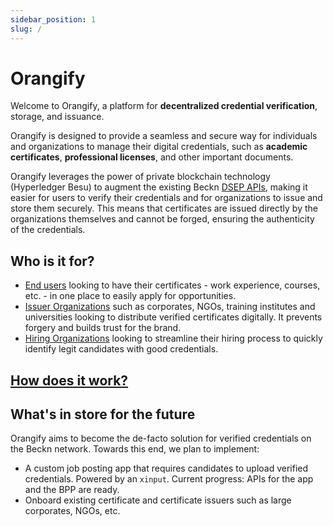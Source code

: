 ```yaml
---
sidebar_position: 1
slug: /
---
```


# Orangify

Welcome to Orangify, a platform for **decentralized credential verification**, storage, and issuance.

Orangify is designed to provide a seamless and secure way for individuals and organizations to manage their digital credentials, such as **academic certificates**, **professional licenses**, and other important documents.

Orangify leverages the power of private blockchain technology (Hyperledger Besu) to augment the existing Beckn [DSEP APIs](https://github.com/beckn/DSEP-Specification), making it easier for users to verify their credentials and for organizations to issue and store them securely. This means that certificates are issued directly by the organizations themselves and cannot be forged, ensuring the authenticity of the credentials.



<!-- With Orangify, you can be confident that your credentials are **tamper-proof** and cannot be altered without your permission. Our decentralized approach eliminates the need for intermediaries, allowing you to maintain complete control over your data. Whether you're an individual looking to share your credentials with potential employers, or an organization seeking a more efficient way to manage and verify credentials, Orangify is the solution for you. -->

<!-- Welcome to Orangify, a platform designed to offer a decentralized and secure solution for verifying, storing, and issuing digital credentials. With Orangify, individuals and organizations can easily manage their digital credentials, such as **academic certificates** and **professional licenses**, without the need for intermediaries. -->

<!-- Orangify uses private blockchain technology (Hyperledger Besu) and the Beckn Protocol to create a tamper-proof system that allows organizations to issue certificates securely. <!-1- Our decentralized approach to managing credentials gives users complete control over their data, while still allowing for easy verification by third parties. With Orangify, you can be confident that your credentials are secure and cannot be altered without your permission. -1-> -->

<!-- In this documentation, we will provide a comprehensive guide on how to use Orangify. We will cover topics such as setting up your account, issuing and verifying credentials, and managing your digital certificates. Whether you are an individual looking to share your credentials with potential employers or an organization seeking a more efficient way to manage and verify credentials, Orangify is the perfect solution for you. -->

## Who is it for?

- [End users](for-users.md) looking to have their certificates - work experience, courses, etc. - in one place to easily apply for opportunities.
- [Issuer Organizations](for-issuers.md) such as corporates, NGOs, training institutes and universities looking to distribute verified certificates digitally. It prevents forgery and builds trust for the brand.
- [Hiring Organizations](for-hirers.md) looking to streamline their hiring process to quickly identify legit candidates with good credentials.

## [How does it work?](how.md)

## What's in store for the future

Orangify aims to become the de-facto solution for verified credentials on the Beckn network. Towards this end, we plan to implement:
- A custom job posting app that requires candidates to upload verified credentials. Powered by an `xinput`. Current progress: APIs for the app and the BPP are ready.
- Onboard existing certificate and certificate issuers such as large corporates, NGOs, etc.
